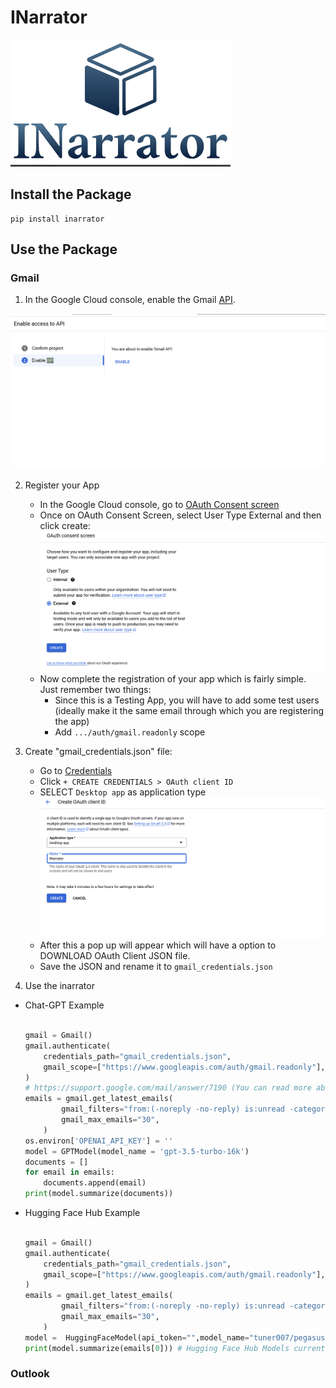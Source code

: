 # INarrator

![Logo](https://github.com/keenborder786/INarrator/blob/main/assets/Logo.png)



## Install the Package

```
pip install inarrator

```

## Use the Package

### Gmail

1. In the Google Cloud console, enable the Gmail [API](https://console.cloud.google.com/flows/enableapi?apiid=gmail.googleapis.com).

![](https://github.com/keenborder786/INarrator/blob/48034edb1934c7cdec3117f42a60d9b580c2713d/assets/Image_1_Gmail.png)


2. Register your App

    - In the Google Cloud console, go to [OAuth Consent screen](https://console.cloud.google.com/apis/credentials/consent)
    - Once on OAuth Consent Screen, select User Type External and then click create:
    ![](https://github.com/keenborder786/INarrator/blob/90abfdb444974c2dc2fb91be4afc86e288397564/assets/Image_2_Gmail.png)
    - Now complete the registration of your app which is fairly simple. Just remember two things:
        - Since this is a Testing App, you will have to add some test users (ideally make it the same email through which you are registering the app)
        - Add `.../auth/gmail.readonly` scope
3. Create "gmail_credentials.json" file:
    - Go to [Credentials](https://console.cloud.google.com/apis/credentials)
    - Click `+ CREATE CREDENTIALS > OAuth client ID`
    - SELECT `Desktop app` as application type
    ![](https://github.com/keenborder786/INarrator/blob/bca253b67bc6c3884aaf0815afd6ed3f9a80b3af/assets/Image_3_Gmail.png)
    - After this a pop up will appear which will have a option to DOWNLOAD OAuth Client JSON file.
    - Save the JSON and rename it to `gmail_credentials.json`

4. Use the inarrator 

- Chat-GPT Example

    ```python

    gmail = Gmail()
    gmail.authenticate(
        credentials_path="gmail_credentials.json",
        gmail_scope=["https://www.googleapis.com/auth/gmail.readonly"],
    )
    # https://support.google.com/mail/answer/7190 (You can read more about Gmail Filters)
    emails = gmail.get_latest_emails(
            gmail_filters="from:(-noreply -no-reply) is:unread -category:social -category:promotions -unsubscribe", # 
            gmail_max_emails="30",
        )
    os.environ['OPENAI_API_KEY'] = ''
    model = GPTModel(model_name = 'gpt-3.5-turbo-16k')
    documents = []
    for email in emails:
        documents.append(email)
    print(model.summarize(documents))

    ```

- Hugging Face Hub Example

    ```python

    gmail = Gmail()
    gmail.authenticate(
        credentials_path="gmail_credentials.json",
        gmail_scope=["https://www.googleapis.com/auth/gmail.readonly"],
    )
    emails = gmail.get_latest_emails(
            gmail_filters="from:(-noreply -no-reply) is:unread -category:social -category:promotions -unsubscribe",
            gmail_max_emails="30",
        )
    model =  HuggingFaceModel(api_token="",model_name="tuner007/pegasus_summarizer")
    print(model.summarize(emails[0])) # Hugging Face Hub Models currently can summarize one email at a time.
    ```



### Outlook


